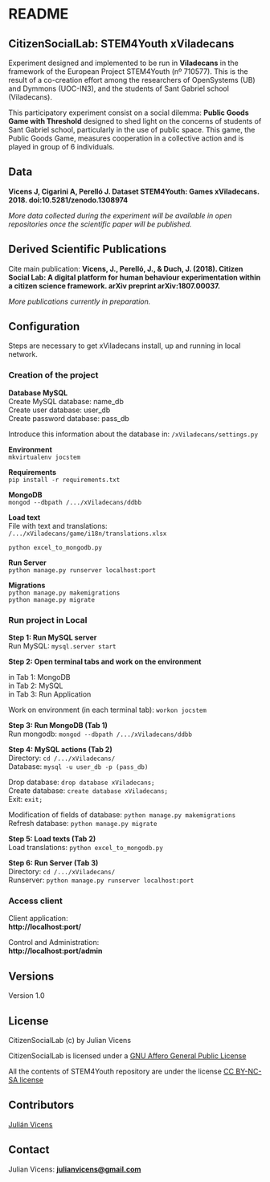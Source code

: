 # README #

## CitizenSocialLab: STEM4Youth xViladecans ##

Experiment designed and implemented to be run in **Viladecans** in the framework of the European Project STEM4Youth (nº 710577). This is the result of a co-creation effort among the researchers of OpenSystems (UB) and Dymmons (UOC-IN3), and the students of Sant Gabriel school (Viladecans).

This participatory experiment consist on a social dilemma: **Public Goods Game with Threshold** designed to shed light on the concerns of students of Sant Gabriel school, particularly in the use of public space. This game, the Public Goods Game, measures cooperation in a collective action and is played in group of 6 individuals.

## Data ##
**Vicens J, Cigarini A, Perelló J. Dataset STEM4Youth: Games xViladecans. 2018. doi:10.5281/zenodo.1308974**  

*More data collected during the experiment will be available in open repositories once the scientific paper will be published.*

## Derived Scientific Publications ##
Cite main publication: **Vicens, J., Perelló, J., & Duch, J. (2018). Citizen Social Lab: A digital platform for human behaviour experimentation within a citizen science framework. arXiv preprint arXiv:1807.00037.**

*More publications currently in preparation.*

## Configuration ##
Steps are necessary to get xViladecans install, up and running in local network.

### Creation of the project ###

__Database MySQL__  
Create MySQL database: name\_db  
Create user database: user\_db  
Create password database: pass\_db

Introduce this information about the database in: `/xViladecans/settings.py`

__Environment__   
```mkvirtualenv jocstem ```  

__Requirements__  
```pip install -r requirements.txt```

__MongoDB__  
```mongod --dbpath /.../xViladecans/ddbb```

__Load text__   
File with text and translations:  `/.../xViladecans/game/i18n/translations.xlsx`  
   
```python excel_to_mongodb.py```

__Run Server__  
```python manage.py runserver localhost:port```

__Migrations__  
```python manage.py makemigrations```  
```python manage.py migrate```  

### Run project in Local ###

__Step 1: Run MySQL server__  
Run MySQL: `mysql.server start`

__Step 2: Open terminal tabs and work on the environment__  

in Tab 1: MongoDB  
in Tab 2: MySQL  
in Tab 3: Run Application  

Work on environment (in each terminal tab): `workon jocstem`

__Step 3: Run MongoDB (Tab 1)__  
Run mongodb: `mongod --dbpath /.../xViladecans/ddbb`

__Step 4: MySQL actions (Tab 2)__  
Directory: `cd /.../xViladecans/`   
Database: `mysql -u user_db -p (pass_db)`

Drop database: `drop database xViladecans;`  
Create database: `create database xViladecans;`  
Exit: `exit;`

Modification of fields of database: `python manage.py makemigrations`  
Refresh database: `python manage.py migrate` 

__Step 5: Load texts (Tab 2)__    
Load translations: `python excel_to_mongodb.py`

__Step 6: Run Server (Tab 3)__  
Directory: `cd /.../xViladecans/`   
Runserver: `python manage.py runserver localhost:port`


### Access client ###
Client application:  
**http://localhost:port/**  
 
Control and Administration:  
**http://localhost:port/admin**

## Versions ##
Version 1.0

## License ##
CitizenSocialLab (c) by Julian Vicens

CitizenSocialLab is licensed under a [GNU Affero General Public License](https://www.gnu.org/licenses/agpl-3.0.txt)

All the contents of STEM4Youth repository are under the license [CC BY-NC-SA license](https://creativecommons.org/licenses/by-nc-sa/4.0/)

## Contributors ##

[Julián Vicens](https://github.com/jvicens)

## Contact ##

Julian Vicens: **julianvicens@gmail.com**
